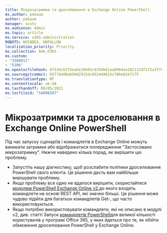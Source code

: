 ```yaml
---
title: Мікрозатримки та дроселювання в Exchange Online PowerShell
ms.author: pebaum
author: pebaum
manager: scotv
ms.audience: Admin
ms.topic: article
ms.service: o365-administration
ROBOTS: NOINDEX, NOFOLLOW
localization_priority: Priority
ms.collection: Adm_O365
ms.custom:
- "3500011"
- "5106"
ms.openlocfilehash: 6753dcb375ea5e19b01c4350b61aa8904aa102112df175a3f70281d18a634dbf
ms.sourcegitcommit: b5f7da89a650d2915dc652449623c78be6247175
ms.translationtype: MT
ms.contentlocale: uk-UA
ms.lasthandoff: 08/05/2021
ms.locfileid: "54098587"
---
```

# <a name="micro-delays-or-throttling-in-exchange-online-powershell"></a>Мікрозатримки та дроселювання в Exchange Online PowerShell

Під час запуску сценаріїв і командлетів в Exchange Online можуть виникати затримки або відображатися попередження "Застосовано мікрозатримку". Нижче наведено кілька порад, як вирішити цю проблему.

- Запустіть нашу діагностику, щоб розслабити політики дроселювання PowerShell свого клієнта. Це рішення дасть вам найбільше вирішувати проблему.
- Якщо проблему все одно не вдалося вирішити, скористайтеся [модулем PowerShell Exchange Online v2,](/powershell/exchange/exchange-online/exchange-online-powershell-v2/exchange-online-powershell-v2?view=exchange-ps&preserve-view=true)до якого входять командлети на основі REST API, які значно більші. Це рішення може чудово підійти для багатьох командлетів Get-, що часто використовуються.
- Якщо потрібно використовувати командлети, які не описано в модулі v2, див. статті Запуск [командлетів PowerShell](https://techcommunity.microsoft.com/t5/exchange-team-blog/updated-running-powershell-cmdlets-for-large-numbers-of-users-in/ba-p/1000628#)для великої кількості користувачів у програмі Office 365, у яких йдеться про те, як обійти обмеження дроселювання PowerShell у Exchange Online.
